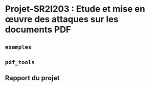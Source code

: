 # Projet-SR2I203 :  Etude et mise en œuvre des attaques sur les documents PDF

## `examples` 


## `pdf_tools`


## Rapport du projet 